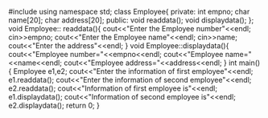 #include<iostream>
using namespace std;
class Employee{
	private:
		int empno;
		char name[20];
		char address[20];
	public:
		void readdata();
		void displaydata();
};
void Employee:: readdata(){
	cout<<"Enter the Employee number"<<endl;
	cin>>empno;
	cout<<"Enter the Employee name"<<endl;
	cin>>name;
	cout<<"Enter the address"<<endl;
}
void Employee::displaydata(){
	cout<<"Employee number="<<empno<<endl;
	cout<<"Employee name="<<name<<endl;
	cout<<"Employee address="<<address<<endl;
}
int main(){
	Employee e1,e2;
	cout<<"Enter the information of first employee"<<endl;
	e1.readdata();
	cout<<"Enter the information of second employee"<<endl;
	e2.readdata();
	cout<<"Information of first employee is"<<endl;
	e1.displaydata();
	cout<<"Information of second employee is"<<endl;
	e2.displaydata();
	return 0;
}
